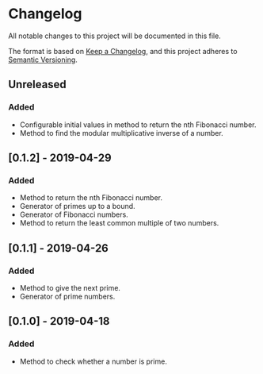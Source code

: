 # Changelog
All notable changes to this project will be documented in this file.

The format is based on [Keep a Changelog](https://keepachangelog.com/en/1.0.0/),
and this project adheres to [Semantic Versioning](https://semver.org/spec/v2.0.0.html).

## Unreleased
### Added
- Configurable initial values in method to return the nth Fibonacci number.
- Method to find the modular multiplicative inverse of a number.

## [0.1.2] - 2019-04-29
### Added
- Method to return the nth Fibonacci number.
- Generator of primes up to a bound.
- Generator of Fibonacci numbers.
- Method to return the least common multiple of two numbers.

## [0.1.1] - 2019-04-26
### Added
- Method to give the next prime.
- Generator of prime numbers.

## [0.1.0] - 2019-04-18
### Added
- Method to check whether a number is prime.
